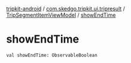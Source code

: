 [tripkit-android](../../index.md) / [com.skedgo.tripkit.ui.tripresult](../index.md) / [TripSegmentItemViewModel](index.md) / [showEndTime](./show-end-time.md)

# showEndTime

`val showEndTime: ObservableBoolean`